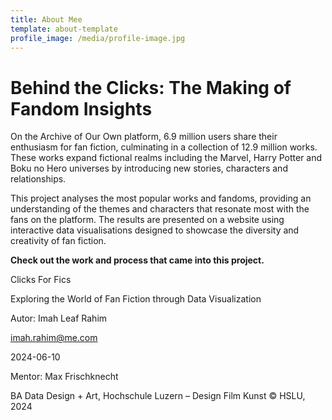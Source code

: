 ```yaml
---
title: About Mee
template: about-template
profile_image: /media/profile-image.jpg
---
```


# Behind the Clicks: The Making of Fandom Insights

On the Archive of Our Own platform, 6.9 million users share their enthusiasm for fan fiction, culminating in a collection of 12.9 million works. These works expand fictional realms including the Marvel, Harry Potter and Boku no Hero universes by introducing new stories, characters and relationships.  

This project analyses the most popular works and fandoms, providing an understanding of the themes and characters that resonate most with the fans on the platform. The results are presented on a website using interactive data visualisations designed to showcase the diversity and creativity of fan fiction. 

**Check out the work and process that came into this project.**

Clicks For Fics

Exploring the World of Fan Fiction through Data Visualization

Autor: Imah Leaf Rahim

imah.rahim@me.com

2024-06-10

Mentor: Max Frischknecht

BA Data Design + Art, Hochschule Luzern – Design Film Kunst
© HSLU, 2024



